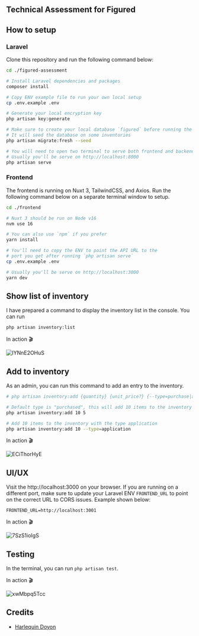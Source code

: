 ## Technical Assessment for Figured

## How to setup

### Laravel
Clone this repository and run the following command below:
```bash
cd ./figured-assessment

# Install Laravel dependencies and packages
composer install

# Copy ENV example file to run your own local setup
cp .env.example .env

# Generate your local encryption key
php artisan key:generate

# Make sure to create your local database `figured` before running the migration command.
# It will seed the database on some inventories
php artisan migrate:fresh --seed

# You will need to open two terminal to serve both frontend and backend
# Usually you'll be serve on http://localhost:8000
php artisan serve
```

### Frontend
The frontend is running on Nuxt 3, TailwindCSS, and Axios. Run the following command below on a separate terminal window to setup.
```bash
cd ./frontend

# Nuxt 3 should be run on Node v16
nvm use 16

# You can also use `npm` if you prefer
yarn install

# You'll need to copy the ENV to point the API URL to the
# port you get after running `php artisan serve`
cp .env.example .env

# Usually you'll be serve on http://localhost:3000
yarn dev
```

## Show list of inventory
I have prepared a command to display the inventory list in the console. You can run

```bash
php artisan inventory:list
```
In action 🎬

![lYNnE2OHuS](https://user-images.githubusercontent.com/10015302/207359558-7d3d7cab-5091-4102-bfdf-ed5b54d579cc.gif)


## Add to inventory
As an admin, you can run this command to add an entry to the inventory.

```bash
# php artisan inventory:add {quantity} {unit_price?} {--type=purchase|application}

# Default type is "purchased", this will add 10 items to the inventory and $5 per unit
php artisan inventory:add 10 5

# Add 10 items to the inventory with the type application
php artisan inventory:add 10 --type=application
```

In action 🎬

![ECiThorHyE](https://user-images.githubusercontent.com/10015302/207360212-f0c7a210-0f7e-4479-93a2-0fba6cabbcba.gif)


## UI/UX
Visit the http://localhost:3000 on your browser. If you are running on a different port, make sure to update your Laravel ENV `FRONTEND_URL` to point on the correct URL to CORS issues. Example shown below:

```env
FRONTEND_URL=http://localhost:3001
```

In action 🎬

![7SzS1ioIgS](https://user-images.githubusercontent.com/10015302/207361908-0928e52f-1394-4f05-b9a3-2974838508dc.gif)

## Testing
In the terminal, you can run `php artisan test`.

In action 🎬

![xwMbpq5Tcc](https://user-images.githubusercontent.com/10015302/207363827-cc27e3f1-091b-4c87-90a9-f2a22132e59d.gif)

## Credits
- [Harlequin Doyon](https://github.com/harlekoy)
